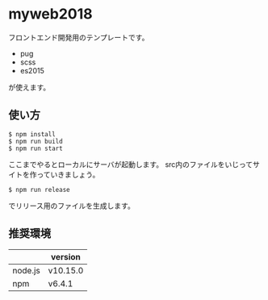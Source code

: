 # myweb2018

フロントエンド開発用のテンプレートです。

* pug
* scss
* es2015

が使えます。

## 使い方

```
$ npm install
$ npm run build
$ npm run start
```

ここまでやるとローカルにサーバが起動します。
src内のファイルをいじってサイトを作っていきましょう。

```
$ npm run release
```

でリリース用のファイルを生成します。

## 推奨環境

|    | version  |
| ---- | ---- |
|  node.js  | v10.15.0  |
|  npm  | v6.4.1  |
